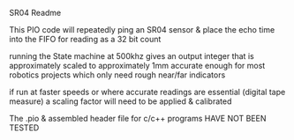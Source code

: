 SR04 Readme

This PIO code will repeatedly ping an SR04 sensor & place the echo time
into the FIFO for reading as a 32 bit count

running the State machine at 500khz gives an output integer that is
approximately scaled to approximately 1mm accurate enough for most
robotics projects which only need rough near/far indicators
 
if run at faster speeds or where accurate readings are essential 
(digital tape measure) a scaling factor will need to be 
applied & calibrated

The .pio & assembled header file for c/c++ programs HAVE NOT BEEN TESTED


